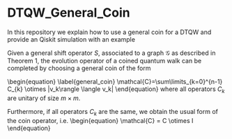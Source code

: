 # DTQW_General_Coin
In this repository we explain how to use a general coin for a DTQW and provide an Qiskit simulation with an example

Given a general shift operator $S$, associated to a graph $\mathcal{G}$ as described in Theorem 1, the evolution operator of a coined quantum walk can be completed by choosing a general coin of the form

\begin{equation}
    \label{general_coin}
    \mathcal{C}=\sum\limits_{k=0}^{n-1} C_{k} \otimes |v_k\rangle \langle v_k|
\end{equation}
where all operators $C_k$ are unitary of size $m \times m$. 

Furthermore, if all operators $C_k$ are the same, we obtain the usual form of the coin operator, i.e.
\begin{equation}
    \mathcal{C} = C \otimes I
\end{equation}

